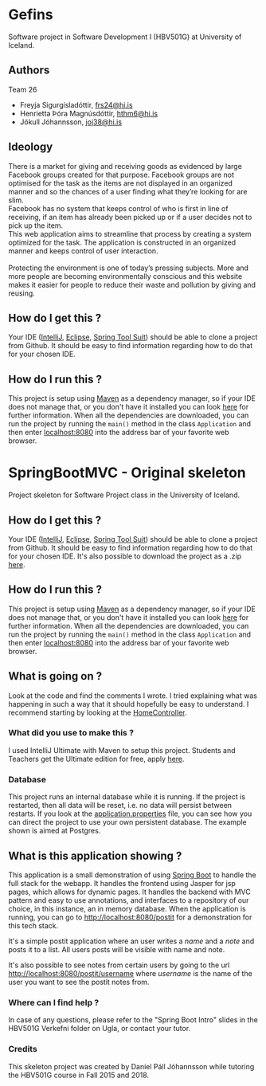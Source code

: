 # Gefins
Software project in Software Development I (HBV501G) at University of Iceland. 

## Authors 
Team 26
- Freyja Sigurgísladóttir, frs24@hi.is
- Henrietta Þóra Magnúsdóttir, hthm6@hi.is
- Jökull Jóhannsson, joj38@hi.is

## Ideology 
There is a market for giving and receiving goods as evidenced by large Facebook groups created for that purpose. Facebook groups are not optimised for the task as the items are not displayed in an organized manner and so the chances of a user finding what they’re looking for are slim.<br/>
Facebook has no system that keeps control of who is first in line of receiving, if an item has already been picked up or if a user decides not to pick up the item.<br/>
This web application aims to streamline that process by creating a system optimized for the task. The application is constructed in an organized manner and keeps control of user interaction. <br/><br/>
Protecting the environment is one of today’s pressing subjects. More and more people are becoming environmentally conscious and this website makes it easier for people to reduce their waste and pollution by giving and reusing.

## How do I get this ?
Your IDE ([IntelliJ](https://www.jetbrains.com/idea/), [Eclipse](https://eclipse.org/), [Spring Tool Suit](https://spring.io/tools)) should be able to clone a project from Github.
It should be easy to find information regarding how to do that for your chosen IDE.

## How do I run this ?
This project is setup using [Maven](https://maven.apache.org/what-is-maven.html) as a dependency manager, so if your IDE does not manage that, or you don't have it installed you can look [here](https://maven.apache.org/install.html) for further information.
When all the dependencies are downloaded, you can run the project by running the ``main()`` method in the class ``Application`` and then enter [localhost:8080](http://localhost:8080) into the address bar of your favorite web browser.




# SpringBootMVC - Original skeleton
Project skeleton for Software Project class in the University of Iceland.

## How do I get this ?
Your IDE ([IntelliJ](https://www.jetbrains.com/idea/), [Eclipse](https://eclipse.org/), [Spring Tool Suit](https://spring.io/tools)) should be able to clone a project from Github.
It should be easy to find information regarding how to do that for your chosen IDE.
It's also possible to download the project as a .zip [here](https://github.com/mbook/SpringBootMVC/archive/master.zip).

## How do I run this ?
This project is setup using [Maven](https://maven.apache.org/what-is-maven.html) as a dependency manager, so if your IDE does not manage that, or you don't have it installed you can look [here](https://maven.apache.org/install.html) for further information.
When all the dependencies are downloaded, you can run the project by running the ``main()`` method in the class ``Application`` and then enter [localhost:8080](http://localhost:8080) into the address bar of your favorite web browser.

## What is going on ?
Look at the code and find the comments I wrote. I tried explaining what was happening in such a way that it should hopefully be easy to understand. I recommend starting by looking at the [HomeController](https://github.com/danielpall/SpringBootMVC/blob/master/src/main/java/project/controller/HomeController.java#L26).

### What did you use to make this ?
I used IntelliJ Ultimate with Maven to setup this project. Students and Teachers get the Ultimate edition for free, apply [here](https://www.jetbrains.com/student/).

### Database
This project runs an internal database while it is running. If the project is restarted, then all data will be reset, i.e. no data will persist between restarts.
If you look at the [application.properties](https://github.com/danielpall/SpringBootMVC/blob/master/src/main/resources/application.properties) file, you can see how you can direct the project to use your own persistent database. The example shown is aimed at Postgres.

## What is this application showing ?  
This application is a small demonstration of using [Spring Boot](https://projects.spring.io/spring-boot/) to handle the full stack for the webapp. It handles the frontend using Jasper for jsp pages, which 
allows for dynamic pages. It handles the backend with MVC pattern and easy to use annotations, and interfaces to a repository of our choice, in this instance, an in memory database.
When the application is running, you can go to [http://localhost:8080/postit](http://localhost:8080/postit) for a demonstration for this tech stack.

It's a simple postit application where an user writes a _name_ and a _note_ and posts it to a list. All users posts will be visible with name and note. 

It's also possible to see notes from certain users by going to the url  [http://localhost:8080/postit/username](http://localhost:8080/postit/username) where _username_ is the name of the user you want to see the postit notes from.

### Where can I find help ?
In case of any questions, please refer to the "Spring Boot Intro" slides in the HBV501G Verkefni folder on Ugla, or contact your tutor.

### Credits
This skeleton project was created by Daníel Páll Jóhannsson while tutoring the HBV501G course in Fall 2015 and 2018.

